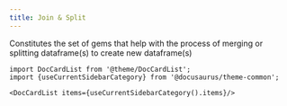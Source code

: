 ```yaml
---
title: Join & Split
---
```


Constitutes the set of gems that help with the process of merging or splitting dataframe(s) to create new dataframe(s)



```mdx-code-block
import DocCardList from '@theme/DocCardList';
import {useCurrentSidebarCategory} from '@docusaurus/theme-common';

<DocCardList items={useCurrentSidebarCategory().items}/>
```
